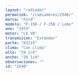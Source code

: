 ```yaml
---
layout: "radiador"
permalink: "/radiadores/2540/"
marca: "Ford"
modelo: "F-150 / F-250 / Lobo"
ano: "1974"
motor: "L6 V8"
transmision: "Estándar"
parte: "63115"
clima: "Con clima"
alto: "19 1/4"
ancho: "26 1/4"
observaciones: ""
id: "2540"
---
```


